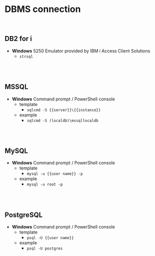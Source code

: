 # DBMS connection
<br />

## DB2 for i

* **Windows** 5250 Emulator provided by IBM i Access Client Solutions
    * `strsql`
<br />
<br />

## MSSQL

* **Windows** Command prompt / PowerShell console
    * template
        * `sqlcmd -S {{server}}\{{instance}}`
    * example
        * `sqlcmd -S (localdb)\mssqllocaldb`
<br />
<br />

## MySQL

* **Windows** Command prompt / PowerShell console
    * template
        * `mysql -u {{user name}} -p`
    * example
        * `mysql -u root -p`
<br />
<br />

## PostgreSQL

* **Windows** Command prompt / PowerShell console
    * template
        * `psql -U {{user name}}`
    * example
        * `psql -U postgres`

